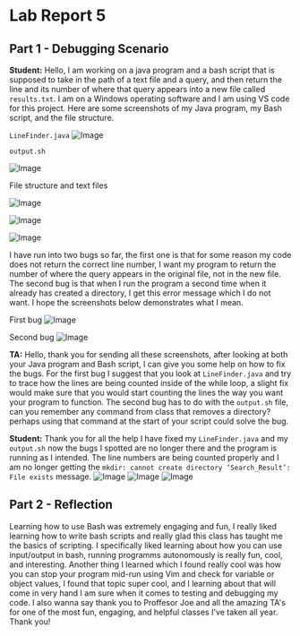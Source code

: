 # Lab Report 5

## Part 1 - Debugging Scenario

**Student:** Hello, I am working on a java program and a bash script that is supposed to take in the path of a text file and a query, and then return the line and its number of where that query appears into a new file called ```results.txt```. I am on a Windows operating software and I am using VS code for this project. Here are some screenshots of my Java program, my Bash script, and the file structure.

```LineFinder.java```
![Image](java.png)

```output.sh```

![Image](bash.png)

File structure and text files

![Image](files.png)

![Image](text.png)

![Image](words.png)

I have run into two bugs so far, the first one is that for some reason my code does not return the correct line number, I want my program to return the number of where the query appears in the original file, not in the new file. The second bug is that when I run the program a second time when it already has created a directory, I get this error message which I do not want. I hope the screenshots below demonstrates what I mean. 

First bug
![Image](bug1.png)

Second bug
![Image](bug2.png)

**TA:** Hello, thank you for sending all these screenshots, after looking at both your Java program and Bash script, I can give you some help on how to fix the bugs. For the first bug I suggest that you look at ```LineFinder.java``` and try to trace how the lines are being counted inside of the while loop, a slight fix would make sure that you would start counting the lines the way you want your program to function. The second bug has to do with the ```output.sh``` file, can you remember any command from class that removes a directory? perhaps using that command at the start of your script could solve the bug.

**Student:** Thank you for all the help I have fixed my ```LineFinder.java``` and my ```output.sh``` now the bugs I spotted are no longer there and the program is running as I intended. The line numbers are being counted properly and I am no longer getting the ```mkdir: cannot create directory ‘Search_Result’: File exists``` message. 
![Image](fix1.png)
![Image](fix2.png)
![Image](term.png)

## Part 2 - Reflection
Learning how to use Bash was extremely engaging and fun, I really liked learning how to write bash scripts and really glad this class has taught me the basics of scripting. I specifically liked learning about how you can use input/output in bash, running programms autonomously is really fun, cool, and interesting. Another thing I learned which I found really cool was how you can stop your program mid-run using Vim and check for variable or object values, I found that topic super cool, and I learning about that will come in very hand I am sure when it comes to testing and debugging my code. I also wanna say thank you to Proffesor Joe and all the amazing TA's for one of the most fun, engaging, and helpful classes I've taken all year. Thank you!


